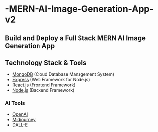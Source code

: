 # -MERN-AI-Image-Generation-App-v2

## Build and Deploy a Full Stack MERN AI Image Generation App

## Technology Stack & Tools
- [MongoDB](https://www.mongodb.com/) (Cloud Database Management System)
- [Express](https://expressjs.com/) (Web Framework for Node.js)
- [React.js](https://reactjs.org/) (Frontend Framework)
- [Node.js](https://nodejs.org/) (Backend Framework)

### AI Tools
- [OpenAI](https://openai.com/)
- [Midjourney](https://midjourney.com/)
- [DALL-E](https://openai.com/dall-e-2/)
